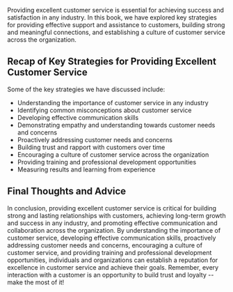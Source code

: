 
Providing excellent customer service is essential for achieving success and satisfaction in any industry. In this book, we have explored key strategies for providing effective support and assistance to customers, building strong and meaningful connections, and establishing a culture of customer service across the organization.

Recap of Key Strategies for Providing Excellent Customer Service
----------------------------------------------------------------

Some of the key strategies we have discussed include:

* Understanding the importance of customer service in any industry
* Identifying common misconceptions about customer service
* Developing effective communication skills
* Demonstrating empathy and understanding towards customer needs and concerns
* Proactively addressing customer needs and concerns
* Building trust and rapport with customers over time
* Encouraging a culture of customer service across the organization
* Providing training and professional development opportunities
* Measuring results and learning from experience

Final Thoughts and Advice
-------------------------

In conclusion, providing excellent customer service is critical for building strong and lasting relationships with customers, achieving long-term growth and success in any industry, and promoting effective communication and collaboration across the organization. By understanding the importance of customer service, developing effective communication skills, proactively addressing customer needs and concerns, encouraging a culture of customer service, and providing training and professional development opportunities, individuals and organizations can establish a reputation for excellence in customer service and achieve their goals. Remember, every interaction with a customer is an opportunity to build trust and loyalty -- make the most of it!
